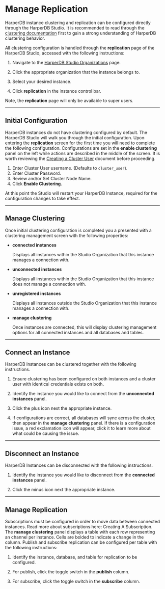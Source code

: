 # Manage Replication

HarperDB instance clustering and replication can be configured directly through the HarperDB Studio. It is recommended to read through the [clustering documentation](../../developers/clustering/README.md) first to gain a strong understanding of HarperDB clustering behavior.



All clustering configuration is handled through the **replication** page of the HarperDB Studio, accessed with the following instructions:

1) Navigate to the [HarperDB Studio Organizations](https://studio.harperdb.io/organizations) page.

2) Click the appropriate organization that the instance belongs to.

3) Select your desired instance.

4) Click **replication** in the instance control bar.

Note, the **replication** page will only be available to super users.

---
## Initial Configuration

HarperDB instances do not have clustering configured by default. The HarperDB Studio will walk you through the initial configuration. Upon entering the **replication** screen for the first time you will need to complete the following configuration. Configurations are set in the **enable clustering** panel on the left while actions are described in the middle of the screen. It is worth reviewing the [Creating a Cluster User](../../developers/clustering/creating-a-cluster-user.md) document before proceeding.

1) Enter Cluster User username. (Defaults to `cluster_user`). 
2) Enter Cluster Password. 
3) Review and/or Set Cluster Node Name. 
4) Click **Enable Clustering**.
   
At this point the Studio will restart your HarperDB Instance, required for the configuration changes to take effect.

---

## Manage Clustering
Once initial clustering configuration is completed you a presented with a clustering management screen with the following properties:

* **connected instances**

    Displays all instances within the Studio Organization that this instance manages a connection with.

* **unconnected instances**

    Displays all instances within the Studio Organization that this instance does not manage a connection with.

* **unregistered instances**

    Displays all instances outside the Studio Organization that this instance manages a connection with.

* **manage clustering**

    Once instances are connected, this will display clustering management options for all connected instances and all databases and tables.
---

## Connect an Instance

HarperDB Instances can be clustered together with the following instructions.

1) Ensure clustering has been configured on both instances and a cluster user with identical credentials exists on both.

2) Identify the instance you would like to connect from the **unconnected instances** panel.

3) Click the plus icon next the appropriate instance.

4) If configurations are correct, all databases will sync across the cluster, then appear in the **manage clustering** panel. If there is a configuration issue, a red exclamation icon will appear, click it to learn more about what could be causing the issue.

---

## Disconnect an Instance

HarperDB Instances can be disconnected with the following instructions.

1) Identify the instance you would like to disconnect from the **connected instances** panel.

2) Click the minus icon next the appropriate instance.

---

## Manage Replication

Subscriptions must be configured in order to move data between connected instances. Read more about subscriptions here: Creating A Subscription. The **manage clustering** panel displays a table with each row representing an channel per instance. Cells are bolded to indicate a change in the column. Publish and subscribe replication can be configured per table with the following instructions:

1) Identify the instance, database, and table for replication to be configured.

2) For publish, click the toggle switch in the **publish** column.

3) For subscribe, click the toggle switch in the **subscribe** column.